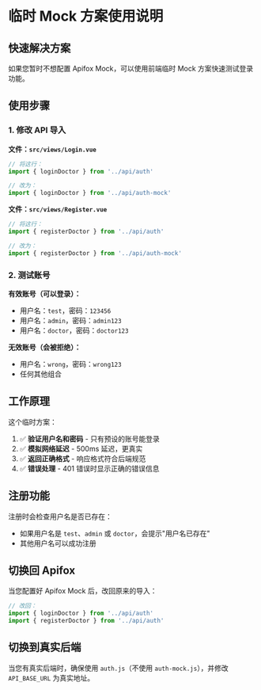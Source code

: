 # 临时 Mock 方案使用说明

## 快速解决方案

如果您暂时不想配置 Apifox Mock，可以使用前端临时 Mock 方案快速测试登录功能。

## 使用步骤

### 1. 修改 API 导入

**文件：`src/views/Login.vue`**

```javascript
// 将这行：
import { loginDoctor } from '../api/auth'

// 改为：
import { loginDoctor } from '../api/auth-mock'
```

**文件：`src/views/Register.vue`**

```javascript
// 将这行：
import { registerDoctor } from '../api/auth'

// 改为：
import { registerDoctor } from '../api/auth-mock'
```

### 2. 测试账号

**有效账号（可以登录）：**
- 用户名：`test`，密码：`123456`
- 用户名：`admin`，密码：`admin123`
- 用户名：`doctor`，密码：`doctor123`

**无效账号（会被拒绝）：**
- 用户名：`wrong`，密码：`wrong123`
- 任何其他组合

## 工作原理

这个临时方案：
1. ✅ **验证用户名和密码** - 只有预设的账号能登录
2. ✅ **模拟网络延迟** - 500ms 延迟，更真实
3. ✅ **返回正确格式** - 响应格式符合后端规范
4. ✅ **错误处理** - 401 错误时显示正确的错误信息

## 注册功能

注册时会检查用户名是否已存在：
- 如果用户名是 `test`、`admin` 或 `doctor`，会提示"用户名已存在"
- 其他用户名可以成功注册

## 切换回 Apifox

当您配置好 Apifox Mock 后，改回原来的导入：

```javascript
// 改回：
import { loginDoctor } from '../api/auth'
import { registerDoctor } from '../api/auth'
```

## 切换到真实后端

当您有真实后端时，确保使用 `auth.js`（不使用 `auth-mock.js`），并修改 `API_BASE_URL` 为真实地址。

